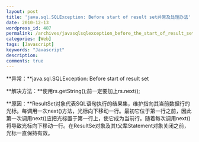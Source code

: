 ```yaml
---
layout: post
title: 'java.sql.SQLException: Before start of result set异常及处理办法'
date: 2010-12-13
wordpress_id: 487
permalink: /archives/javasqlsqlexception_before_the_start_of_result_set_exception_approach.html
categories: [Web]
tags: [Javascript]
keywords: "Javascript"
description: 
comments: true
---
```



**异常：**java.sql.SQLException: Before start of result set

**解决方法：**使用rs.getString();前一定要加上rs.next();

**原因：**ResultSet对象代表SQL语句执行的结果集，维护指向其当前数据行的光标。每调用一次next()方法，光标向下移动一行。最初它位于第一行之前，因此第一次调用next()应把光标置于第一行上，使它成为当前行。随着每次调用next()将导致光标向下移动一行。在ResultSe对象及其t父辈Statement对象关闭之前，光标一直保持有效。

